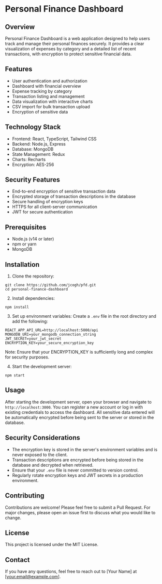 # Personal Finance Dashboard

## Overview

Personal Finance Dashboard is a web application designed to help users track and manage their personal finances securely. It provides a clear visualization of expenses by category and a detailed list of recent transactions, with encryption to protect sensitive financial data.

## Features

- User authentication and authorization
- Dashboard with financial overview
- Expense tracking by category
- Transaction listing and management
- Data visualization with interactive charts
- CSV import for bulk transaction upload
- Encryption of sensitive data

## Technology Stack

- Frontend: React, TypeScript, Tailwind CSS
- Backend: Node.js, Express
- Database: MongoDB
- State Management: Redux
- Charts: Recharts
- Encryption: AES-256

## Security Features

- End-to-end encryption of sensitive transaction data
- Encrypted storage of transaction descriptions in the database
- Secure handling of encryption keys
- HTTPS for all client-server communication
- JWT for secure authentication

## Prerequisites

- Node.js (v14 or later)
- npm or yarn
- MongoDB

## Installation

1. Clone the repository:
```
git clone https://github.com/jcogh/pfd.git
cd personal-finance-dashboard
```

2. Install dependencies:
```
npm install
```

3. Set up environment variables:
Create a `.env` file in the root directory and add the following:
```
REACT_APP_API_URL=http://localhost:5000/api
MONGODB_URI=your_mongodb_connection_string
JWT_SECRET=your_jwt_secret
ENCRYPTION_KEY=your_secure_encryption_key
```

Note: Ensure that your ENCRYPTION_KEY is sufficiently long and complex for security purposes.

4. Start the development server:
```
npm start
```

## Usage

After starting the development server, open your browser and navigate to `http://localhost:3000`. You can register a new account or log in with existing credentials to access the dashboard. All sensitive data entered will be automatically encrypted before being sent to the server or stored in the database.

## Security Considerations

- The encryption key is stored in the server's environment variables and is never exposed to the client.
- Transaction descriptions are encrypted before being stored in the database and decrypted when retrieved.
- Ensure that your `.env` file is never committed to version control.
- Regularly rotate encryption keys and JWT secrets in a production environment.

## Contributing

Contributions are welcome! Please feel free to submit a Pull Request. For major changes, please open an issue first to discuss what you would like to change.

## License

This project is licensed under the MIT License.

## Contact

If you have any questions, feel free to reach out to [Your Name] at [your.email@example.com].
